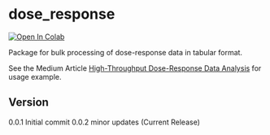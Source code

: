 # dose_response

[![Open In Colab](https://colab.research.google.com/assets/colab-badge.svg)](https://colab.research.google.com/github/samcphee/HTS_doseresponse/blob/main/HTS_IC50_fitting.ipynb)

Package for bulk processing of dose-response data in tabular format.

See the Medium Article [High-Throughput Dose-Response Data Analysis]() for usage example.

## Version

0.0.1 Initial commit 
0.0.2 minor updates (Current Release)



